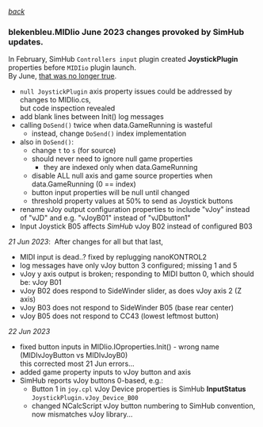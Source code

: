 [*back*](../README.md)

### blekenbleu.MIDIio June 2023 changes provoked by SimHub updates.

In February, SimHub `Controllers input` plugin created **JoystickPlugin** properties before `MIDIio` plugin launch.  
By June, [that was no longer true](../../../#simhub-v843-breakage).  
- `null JoystickPlugin` axis property issues could be addressed by changes to MIDIio.cs,  
  but code inspection revealed
- add blank lines between Init() log messages
- calling `DoSend()` twice when data.GameRunning is wasteful  
  - instead, change `DoSend()` index implementation  
- also in `DoSend()`:  
  - change `t` to `s` (for source)
  - should never need to ignore null game properties
    - they are indexed only when data.GameRunning
  - disable ALL null axis and game source properties when data.GameRunning (0 == index)
  - button input properties will be null until changed
  - threshold property values at 50% to send as Joystick buttons
- rename vJoy output configuration properties to include "vJoy" instead of "vJD" and e.g. "vJoyB01" instead of "vJDbutton1"
- Input Joystick B05 affects *SimHub* vJoy B02 instead of configured B03

*21 Jun 2023*:&nbsp; After changes for all but that last,
- MIDI input is dead..? fixed by replugging nanoKONTROL2
- log messages have only vJoy button 3 configured;  missing 1 and 5
- vJoy y axis output is broken; responding to MIDI button 0, which should be:
  vJoy B01
- vJoy B02 does respond to SideWinder slider, as does vJoy axis 2 (Z axis)
- vJoy B03 does not respond to SideWinder B05 (base rear center)
- vJoy B05 does not respond to CC43 (lowest leftmost button)  

*22 Jun 2023*  
- fixed button inputs in MIDIio.IOproperties.Init() - wrong name (MIDIvJoyButton vs MIDIvJoyB0)  
  this corrected most 21 Jun errors...
- added game property inputs to vJoy button and axis
- SimHub reports vJoy buttons 0-based, e.g.:  
  - Button 1 in `joy.cpl` vJoy Device properties is SimHub **InputStatus** `JoystickPlugin.vJoy_Device_B00`  
  - changed NCalcScript vJoy button numbering to SimHub convention, now mismatches vJoy library...

